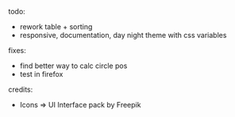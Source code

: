 todo:

- rework table + sorting
- responsive, documentation, day night theme with css variables

fixes:

- find better way to calc circle pos
- test in firefox

credits:

- Icons => UI Interface pack by Freepik
